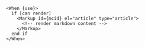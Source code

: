 
```svelte label="markup/css structure"
<When {use}>
  if [can render]
    <Markup id={mcid} el="article" type="article">
      <!-- render markdown content -->
    </Markup>
  end if
</When>
```
